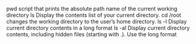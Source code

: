 pwd script that prints the absolute path name of the current working directory
ls  Display the contents list of your current directory.
cd /root  changes the working directory to the user’s home directory.
ls -l Display current directory contents in a long format
ls -al Display current directory contents, including hidden files (starting with .). Use the long format
